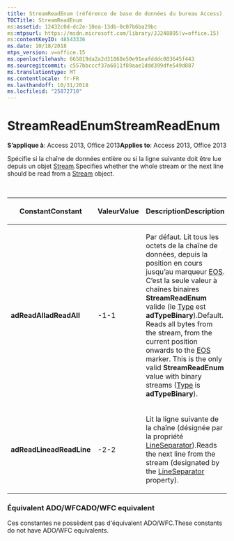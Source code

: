 ```yaml
---
title: StreamReadEnum (référence de base de données du bureau Access)
TOCTitle: StreamReadEnum
ms:assetid: 12432c0d-dc2e-10ea-13db-0c07b6ba29bc
ms:mtpsurl: https://msdn.microsoft.com/library/JJ248895(v=office.15)
ms:contentKeyID: 48543336
ms.date: 10/18/2018
mtps_version: v=office.15
ms.openlocfilehash: 665819da2a2d31068e50e91eafdddc083645f443
ms.sourcegitcommit: c557bbcccf37a6011f89aae1ddd399dfe549d087
ms.translationtype: MT
ms.contentlocale: fr-FR
ms.lasthandoff: 10/31/2018
ms.locfileid: "25872710"
---
```

# <a name="streamreadenum"></a><span data-ttu-id="ba68e-102">StreamReadEnum</span><span class="sxs-lookup"><span data-stu-id="ba68e-102">StreamReadEnum</span></span>

<span data-ttu-id="ba68e-103">**S’applique à**: Access 2013, Office 2013</span><span class="sxs-lookup"><span data-stu-id="ba68e-103">**Applies to**: Access 2013, Office 2013</span></span>

<span data-ttu-id="ba68e-104">Spécifie si la chaîne de données entière ou si la ligne suivante doit être lue depuis un objet [Stream](stream-object-ado.md).</span><span class="sxs-lookup"><span data-stu-id="ba68e-104">Specifies whether the whole stream or the next line should be read from a [Stream](stream-object-ado.md) object.</span></span>

<br/>

<table>
<colgroup>
<col style="width: 33%" />
<col style="width: 33%" />
<col style="width: 33%" />
</colgroup>
<thead>
<tr class="header">
<th><p><span data-ttu-id="ba68e-105">Constant</span><span class="sxs-lookup"><span data-stu-id="ba68e-105">Constant</span></span></p></th>
<th><p><span data-ttu-id="ba68e-106">Valeur</span><span class="sxs-lookup"><span data-stu-id="ba68e-106">Value</span></span></p></th>
<th><p><span data-ttu-id="ba68e-107">Description</span><span class="sxs-lookup"><span data-stu-id="ba68e-107">Description</span></span></p></th>
</tr>
</thead>
<tbody>
<tr class="odd">
<td><p><span data-ttu-id="ba68e-108"><strong>adReadAll</strong></span><span class="sxs-lookup"><span data-stu-id="ba68e-108"><strong>adReadAll</strong></span></span></p></td>
<td><p><span data-ttu-id="ba68e-109">-1</span><span class="sxs-lookup"><span data-stu-id="ba68e-109">-1</span></span></p></td>
<td><p><span data-ttu-id="ba68e-p101">Par défaut. Lit tous les octets de la chaîne de données, depuis la position en cours jusqu’au marqueur <a href="eos-property-ado.md">EOS</a>. C’est la seule valeur à chaînes binaires <strong>StreamReadEnum</strong> valide (le <a href="type-property-ado-stream.md">Type</a> est <strong>adTypeBinary</strong>).</span><span class="sxs-lookup"><span data-stu-id="ba68e-p101">Default. Reads all bytes from the stream, from the current position onwards to the <a href="eos-property-ado.md">EOS</a> marker. This is the only valid <strong>StreamReadEnum</strong> value with binary streams (<a href="type-property-ado-stream.md">Type</a> is <strong>adTypeBinary</strong>).</span></span></p></td>
</tr>
<tr class="even">
<td><p><span data-ttu-id="ba68e-113"><strong>adReadLine</strong></span><span class="sxs-lookup"><span data-stu-id="ba68e-113"><strong>adReadLine</strong></span></span></p></td>
<td><p><span data-ttu-id="ba68e-114">-2</span><span class="sxs-lookup"><span data-stu-id="ba68e-114">-2</span></span></p></td>
<td><p><span data-ttu-id="ba68e-115">Lit la ligne suivante de la chaîne (désignée par la propriété <a href="lineseparator-property-ado.md">LineSeparator</a>).</span><span class="sxs-lookup"><span data-stu-id="ba68e-115">Reads the next line from the stream (designated by the <a href="lineseparator-property-ado.md">LineSeparator</a> property).</span></span></p></td>
</tr>
</tbody>
</table>


### <a name="adowfc-equivalent"></a><span data-ttu-id="ba68e-116">Équivalent ADO/WFC</span><span class="sxs-lookup"><span data-stu-id="ba68e-116">ADO/WFC equivalent</span></span>

<span data-ttu-id="ba68e-117">Ces constantes ne possèdent pas d'équivalent ADO/WFC.</span><span class="sxs-lookup"><span data-stu-id="ba68e-117">These constants do not have ADO/WFC equivalents.</span></span>

